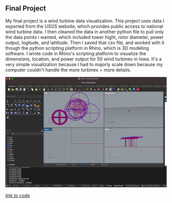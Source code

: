 ## Final Project

My final project is a wind turbine data visualization. This project uses data I exported from the USGS website, which provides public access to national wind turbine data. I then cleaned the data in another python file to pull only the data points i wanted, which included tower hight, rotor diameter, power output, logitude, and lattitude. Then I saved that csv file, and worked with it though the python scripting platform in Rhino, which is 3D modeling software. I wrote code in Rhino's scripting platform to visualize the dimensions, location, and power output for 50 wind turbines in Iowa. It's a very simple visualization because I had to majorly scale down because my computer couldn't handle the more turbines + more details. 

![image of result in Rhino](rhino-pic.png)

[link to code](https://github.com/lethinix/cc-python2.2/blob/main/final-project/turbines.py)
